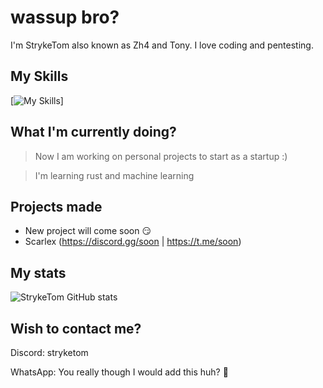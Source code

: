 # wassup bro?

I'm StrykeTom also known as Zh4 and Tony. I love coding and pentesting.

## My Skills
[![My Skills](https://skillicons.dev/icons?i=js,html,css,php,cpp,cs,java,react,py,nodejs,lua,tailwind,electron,androidstudio,azure,aws,cloudflare,bots,dotnet,eclipse,express,idea,linux,tauri,vscode)]
## What I'm currently doing?
> Now I am working on personal projects to start as a startup :)

> I'm learning rust and machine learning

## Projects made
- New project will come soon 😏
- Scarlex (https://discord.gg/soon | https://t.me/soon)


## My stats
![StrykeTom GitHub stats](https://github-readme-stats.vercel.app/api?username=stryketom)

## Wish to contact me?
Discord: stryketom

WhatsApp: You really though I would add this huh? 🤣
